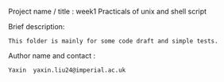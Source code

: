 Project name / title : week1 Practicals of unix and shell script

Brief description: 

    This folder is mainly for some code draft and simple tests.

Author name and contact : 

    Yaxin  yaxin.liu24@imperial.ac.uk

